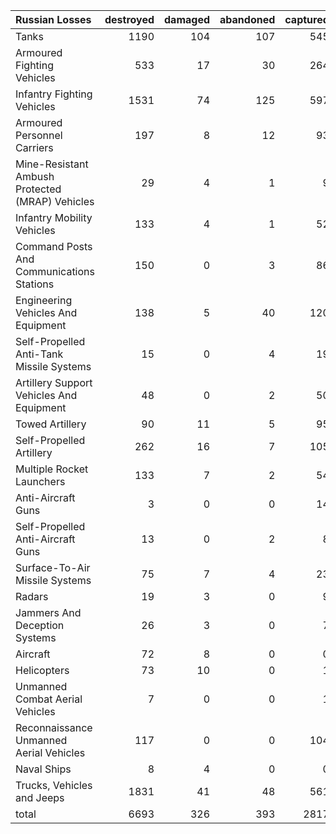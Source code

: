| Russian Losses                                   |   destroyed |   damaged |   abandoned |   captured |   total |
|:-------------------------------------------------|------------:|----------:|------------:|-----------:|--------:|
| Tanks                                            |        1190 |       104 |         107 |        545 |    1946 |
| Armoured Fighting Vehicles                       |         533 |        17 |          30 |        264 |     844 |
| Infantry Fighting Vehicles                       |        1531 |        74 |         125 |        597 |    2327 |
| Armoured Personnel Carriers                      |         197 |         8 |          12 |         93 |     310 |
| Mine-Resistant Ambush Protected  (MRAP) Vehicles |          29 |         4 |           1 |          9 |      43 |
| Infantry Mobility Vehicles                       |         133 |         4 |           1 |         52 |     190 |
| Command Posts And Communications Stations        |         150 |         0 |           3 |         86 |     239 |
| Engineering Vehicles And Equipment               |         138 |         5 |          40 |        120 |     303 |
| Self-Propelled Anti-Tank Missile Systems         |          15 |         0 |           4 |         19 |      38 |
| Artillery Support Vehicles And Equipment         |          48 |         0 |           2 |         50 |     100 |
| Towed Artillery                                  |          90 |        11 |           5 |         95 |     201 |
| Self-Propelled Artillery                         |         262 |        16 |           7 |        105 |     390 |
| Multiple Rocket Launchers                        |         133 |         7 |           2 |         54 |     196 |
| Anti-Aircraft Guns                               |           3 |         0 |           0 |         14 |      17 |
| Self-Propelled Anti-Aircraft Guns                |          13 |         0 |           2 |          8 |      23 |
| Surface-To-Air Missile Systems                   |          75 |         7 |           4 |         23 |     109 |
| Radars                                           |          19 |         3 |           0 |          9 |      31 |
| Jammers And Deception Systems                    |          26 |         3 |           0 |          7 |      36 |
| Aircraft                                         |          72 |         8 |           0 |          0 |      80 |
| Helicopters                                      |          73 |        10 |           0 |          1 |      84 |
| Unmanned Combat Aerial Vehicles                  |           7 |         0 |           0 |          1 |       8 |
| Reconnaissance Unmanned Aerial Vehicles          |         117 |         0 |           0 |        104 |     221 |
| Naval Ships                                      |           8 |         4 |           0 |          0 |      12 |
| Trucks, Vehicles and Jeeps                       |        1831 |        41 |          48 |        561 |    2481 |
| total                                            |        6693 |       326 |         393 |       2817 |   10229 |